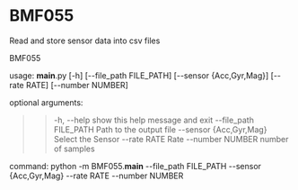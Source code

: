 # BMF055
Read and store sensor data into csv files

BMF055

usage: __main__.py [-h] [--file_path FILE_PATH] [--sensor {Acc,Gyr,Mag}] [--rate RATE] [--number NUMBER]

optional arguments:
 >> -h, --help              show this help message and exit
 >> --file_path FILE_PATH   Path to the output file
 >> --sensor {Acc,Gyr,Mag}  Select the Sensor
 >> --rate RATE             Rate
 >> --number NUMBER         number of samples

command: python -m BMF055.__main__ --file_path FILE_PATH --sensor {Acc,Gyr,Mag} --rate RATE --number NUMBER
